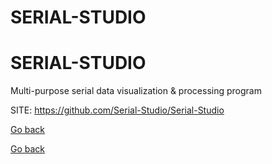 # SERIAL-STUDIO
# SERIAL-STUDIO
 
 Multi-purpose serial data visualization & processing program
 
 SITE: https://github.com/Serial-Studio/Serial-Studio

 [Go back](https://portable-linux-apps.github.io/apps.html)

 [Go back](https://portable-linux-apps.github.io/apps.html)
